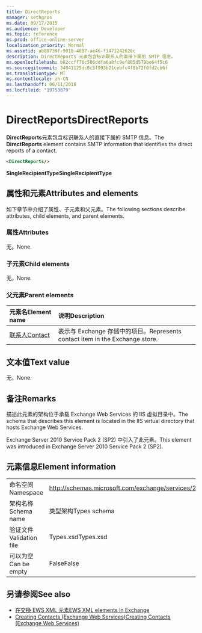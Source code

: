 ```yaml
---
title: DirectReports
manager: sethgros
ms.date: 09/17/2015
ms.audience: Developer
ms.topic: reference
ms.prod: office-online-server
localization_priority: Normal
ms.assetid: ab88739f-9018-4887-ae46-f1471242628c
description: DirectReports 元素包含标识联系人的直接下属的 SMTP 信息。
ms.openlocfilehash: b82ccff76c506ddfa6a0fc9ef805d579be64f5c6
ms.sourcegitcommit: 34041125dc8c5f993b21cebfc4f8b72f0fd2cb6f
ms.translationtype: MT
ms.contentlocale: zh-CN
ms.lasthandoff: 06/11/2018
ms.locfileid: "19753879"
---
```

# <a name="directreports"></a><span data-ttu-id="8ebfe-103">DirectReports</span><span class="sxs-lookup"><span data-stu-id="8ebfe-103">DirectReports</span></span>

<span data-ttu-id="8ebfe-104">**DirectReports**元素包含标识联系人的直接下属的 SMTP 信息。</span><span class="sxs-lookup"><span data-stu-id="8ebfe-104">The **DirectReports** element contains SMTP information that identifies the direct reports of a contact.</span></span> 
  
```XML
<DirectReports/>
```

 <span data-ttu-id="8ebfe-105">**SingleRecipientType**</span><span class="sxs-lookup"><span data-stu-id="8ebfe-105">**SingleRecipientType**</span></span>
## <a name="attributes-and-elements"></a><span data-ttu-id="8ebfe-106">属性和元素</span><span class="sxs-lookup"><span data-stu-id="8ebfe-106">Attributes and elements</span></span>

<span data-ttu-id="8ebfe-107">如下章节中介绍了属性、子元素和父元素。</span><span class="sxs-lookup"><span data-stu-id="8ebfe-107">The following sections describe attributes, child elements, and parent elements.</span></span>
  
### <a name="attributes"></a><span data-ttu-id="8ebfe-108">属性</span><span class="sxs-lookup"><span data-stu-id="8ebfe-108">Attributes</span></span>

<span data-ttu-id="8ebfe-109">无。</span><span class="sxs-lookup"><span data-stu-id="8ebfe-109">None.</span></span>
  
### <a name="child-elements"></a><span data-ttu-id="8ebfe-110">子元素</span><span class="sxs-lookup"><span data-stu-id="8ebfe-110">Child elements</span></span>

<span data-ttu-id="8ebfe-111">无。</span><span class="sxs-lookup"><span data-stu-id="8ebfe-111">None.</span></span>
  
### <a name="parent-elements"></a><span data-ttu-id="8ebfe-112">父元素</span><span class="sxs-lookup"><span data-stu-id="8ebfe-112">Parent elements</span></span>

|<span data-ttu-id="8ebfe-113">**元素名**</span><span class="sxs-lookup"><span data-stu-id="8ebfe-113">**Element name**</span></span>|<span data-ttu-id="8ebfe-114">**说明**</span><span class="sxs-lookup"><span data-stu-id="8ebfe-114">**Description**</span></span>|
|:-----|:-----|
|[<span data-ttu-id="8ebfe-115">联系人</span><span class="sxs-lookup"><span data-stu-id="8ebfe-115">Contact</span></span>](contact.md) <br/> |<span data-ttu-id="8ebfe-116">表示与 Exchange 存储中的项目。</span><span class="sxs-lookup"><span data-stu-id="8ebfe-116">Represents contact item in the Exchange store.</span></span>  <br/> |
   
## <a name="text-value"></a><span data-ttu-id="8ebfe-117">文本值</span><span class="sxs-lookup"><span data-stu-id="8ebfe-117">Text value</span></span>

<span data-ttu-id="8ebfe-118">无。</span><span class="sxs-lookup"><span data-stu-id="8ebfe-118">None.</span></span>
  
## <a name="remarks"></a><span data-ttu-id="8ebfe-119">备注</span><span class="sxs-lookup"><span data-stu-id="8ebfe-119">Remarks</span></span>

<span data-ttu-id="8ebfe-120">描述此元素的架构位于承载 Exchange Web Services 的 IIS 虚拟目录中。</span><span class="sxs-lookup"><span data-stu-id="8ebfe-120">The schema that describes this element is located in the IIS virtual directory that hosts Exchange Web Services.</span></span>
  
<span data-ttu-id="8ebfe-121">Exchange Server 2010 Service Pack 2 (SP2) 中引入了此元素。</span><span class="sxs-lookup"><span data-stu-id="8ebfe-121">This element was introduced in Exchange Server 2010 Service Pack 2 (SP2).</span></span>
  
## <a name="element-information"></a><span data-ttu-id="8ebfe-122">元素信息</span><span class="sxs-lookup"><span data-stu-id="8ebfe-122">Element information</span></span>

|||
|:-----|:-----|
|<span data-ttu-id="8ebfe-123">命名空间</span><span class="sxs-lookup"><span data-stu-id="8ebfe-123">Namespace</span></span>  <br/> |http://schemas.microsoft.com/exchange/services/2006/types  <br/> |
|<span data-ttu-id="8ebfe-124">架构名称</span><span class="sxs-lookup"><span data-stu-id="8ebfe-124">Schema name</span></span>  <br/> |<span data-ttu-id="8ebfe-125">类型架构</span><span class="sxs-lookup"><span data-stu-id="8ebfe-125">Types schema</span></span>  <br/> |
|<span data-ttu-id="8ebfe-126">验证文件</span><span class="sxs-lookup"><span data-stu-id="8ebfe-126">Validation file</span></span>  <br/> |<span data-ttu-id="8ebfe-127">Types.xsd</span><span class="sxs-lookup"><span data-stu-id="8ebfe-127">Types.xsd</span></span>  <br/> |
|<span data-ttu-id="8ebfe-128">可以为空</span><span class="sxs-lookup"><span data-stu-id="8ebfe-128">Can be empty</span></span>  <br/> |<span data-ttu-id="8ebfe-129">False</span><span class="sxs-lookup"><span data-stu-id="8ebfe-129">False</span></span>  <br/> |
   
## <a name="see-also"></a><span data-ttu-id="8ebfe-130">另请参阅</span><span class="sxs-lookup"><span data-stu-id="8ebfe-130">See also</span></span>

- [<span data-ttu-id="8ebfe-131">在交换 EWS XML 元素</span><span class="sxs-lookup"><span data-stu-id="8ebfe-131">EWS XML elements in Exchange</span></span>](ews-xml-elements-in-exchange.md)
- [<span data-ttu-id="8ebfe-132">Creating Contacts (Exchange Web Services)</span><span class="sxs-lookup"><span data-stu-id="8ebfe-132">Creating Contacts (Exchange Web Services)</span></span>](http://msdn.microsoft.com/library/4845917e-70d1-481c-bbd7-011ec6571789%28Office.15%29.aspx)

